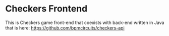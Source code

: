 # Checkers Frontend

This is Checkers game front-end that coexists with back-end written in Java that is here: https://github.com/bpmcircuits/checkers-api